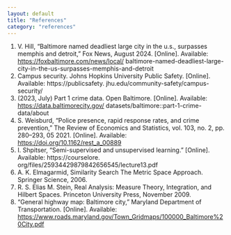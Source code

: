 ```yaml
---
layout: default
title: "References"
category: "references"
---
```


1. V. Hill, “Baltimore named deadliest large city in the u.s., surpasses memphis and detroit,” Fox News, August 2024. [Online]. Available: https://foxbaltimore.com/news/local/ baltimore-named-deadliest-large-city-in-the-us-surpasses-memphis-and-detroit
2. Campus security. Johns Hopkins University Public Safety. [Online]. Available: https://publicsafety. jhu.edu/community-safety/campus-security/
3. (2023, July) Part 1 crime data. Open Baltimore. [Online]. Available: https://data.baltimorecity.gov/ datasets/baltimore::part-1-crime-data/about
4. S. Weisburd, “Police presence, rapid response rates, and crime prevention,” The Review of Economics and Statistics, vol. 103, no. 2, pp. 280–293, 05 2021. [Online]. Available: https://doi.org/10.1162/rest_a_00889
5. I. Shpitser, “Semi-supervised and unsupervised learning.” [Online]. Available: https://courselore. org/files/25934429879842656545/lecture13.pdf
6. A. K. Elmagarmid, Similarity Search The Metric Space Approach. Springer Science, 2006.
7. R. S. Elias M. Stein, Real Analysis: Measure Theory, Integration, and Hilbert Spaces. Princeton University
Press, November 2009.
8. “General highway map: Baltimore city,” Maryland Department of Transportation. [Online]. Available:
https://www.roads.maryland.gov/Town_Gridmaps/100000_Baltimore%20City.pdf